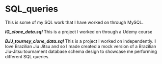 # SQL_queries

This is some of my SQL work that I have worked on through MySQL.

***IG_clone_data.sql***
This is a project I worked on through a Udemy course

***BJJ_tourney_clone_data.sql***
This is a project I worked on independently.  I love Brazilian Jiu Jitsu and so I made created a mock version of a Brazilian Jiu-Jitsu tournament database schema design to showcase me performing different SQL queries. 
